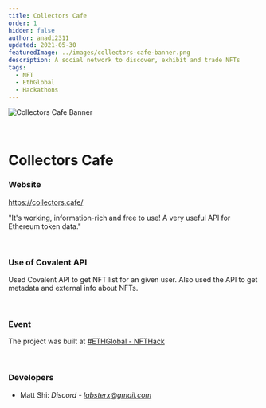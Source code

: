 ```yaml
---
title: Collectors Cafe
order: 1
hidden: false
author: anadi2311
updated: 2021-05-30
featuredImage: ../images/collectors-cafe-banner.png
description: A social network to discover, exhibit and trade NFTs
tags:
  - NFT
  - EthGlobal
  - Hackathons
---
```


![Collectors Cafe Banner](../../images/collectors-cafe-banner.png)

&nbsp;
# Collectors Cafe

### Website
https://collectors.cafe/

<Aside>

"It's working, information-rich and free to use! A very useful API for Ethereum token data."

</Aside>

&nbsp;
### Use of Covalent API
Used Covalent API to get NFT list for an given user. Also used the API to get metadata and external info about NFTs. 

&nbsp;
### Event
The project was built at [#ETHGlobal - NFTHack](https://www.covalenthq.com/blog/nfthack-winners-announcement/)

&nbsp;
### Developers

- Matt Shi: *Discord - labsterx@gmail.com*

